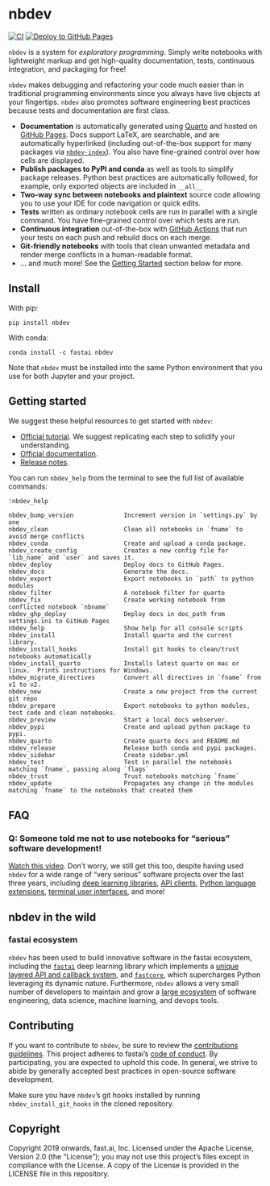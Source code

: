 nbdev
================

<!-- WARNING: THIS FILE WAS AUTOGENERATED! DO NOT EDIT! -->

[![CI](https://github.com/fastai/nbdev/actions/workflows/test.yaml/badge.svg)](https://github.com/fastai/nbdev/actions/workflows/test.yaml)
[![Deploy to GitHub
Pages](https://github.com/fastai/nbdev/actions/workflows/deploy.yaml/badge.svg)](https://github.com/fastai/nbdev/actions/workflows/deploy.yaml)

`nbdev` is a system for *exploratory programming*. Simply write
notebooks with lightweight markup and get high-quality documentation,
tests, continuous integration, and packaging for free!

`nbdev` makes debugging and refactoring your code much easier than in
traditional programming environments since you always have live objects
at your fingertips. `nbdev` also promotes software engineering best
practices because tests and documentation are first class.

-   **Documentation** is automatically generated using
    [Quarto](https://quarto.org/) and hosted on [GitHub
    Pages](https://pages.github.com/). Docs support LaTeX, are
    searchable, and are automatically hyperlinked (including
    out-of-the-box support for many packages via
    [`nbdev-index`](https://github.com/fastai/nbdev-index)). You also
    have fine-grained control over how cells are displayed.
-   **Publish packages to PyPI and conda** as well as tools to simplify
    package releases. Python best practices are automatically followed,
    for example, only exported objects are included in `__all__`
-   **Two-way sync between notebooks and plaintext** source code
    allowing you to use your IDE for code navigation or quick edits.
-   **Tests** written as ordinary notebook cells are run in parallel
    with a single command. You have fine-grained control over which
    tests are run.
-   **Continuous integration** out-of-the-box with [GitHub
    Actions](https://github.com/features/actions) that run your tests on
    each push and rebuild docs on each merge.
-   **Git-friendly notebooks** with tools that clean unwanted metadata
    and render merge conflicts in a human-readable format.
-   … and much more! See the [Getting Started](#Getting-Started) section
    below for more.

## Install

With pip:

    pip install nbdev

With conda:

    conda install -c fastai nbdev

Note that `nbdev` must be installed into the same Python environment
that you use for both Jupyter and your project.

## Getting started

We suggest these helpful resources to get started with `nbdev`:

-   [Official tutorial](https://nbdev.fast.ai/tutorial.html). We suggest
    replicating each step to solidify your understanding.
-   [Official documentation](https://nbdev.fast.ai/).
-   [Release notes](https://github.com/fastai/nbdev/releases).

You can run `nbdev_help` from the terminal to see the full list of
available commands:

``` python
!nbdev_help
```

    nbdev_bump_version              Increment version in `settings.py` by one
    nbdev_clean                     Clean all notebooks in `fname` to avoid merge conflicts
    nbdev_conda                     Create and upload a conda package.
    nbdev_create_config             Creates a new config file for `lib_name` and `user` and saves it.
    nbdev_deploy                    Deploy docs to GitHub Pages.
    nbdev_docs                      Generate the docs.
    nbdev_export                    Export notebooks in `path` to python modules
    nbdev_filter                    A notebook filter for quarto
    nbdev_fix                       Create working notebook from conflicted notebook `nbname`
    nbdev_ghp_deploy                Deploy docs in doc_path from settings.ini to GitHub Pages
    nbdev_help                      Show help for all console scripts
    nbdev_install                   Install quarto and the current library.
    nbdev_install_hooks             Install git hooks to clean/trust notebooks automatically
    nbdev_install_quarto            Installs latest quarto on mac or linux.  Prints instructions for Windows.
    nbdev_migrate_directives        Convert all directives in `fname` from v1 to v2.
    nbdev_new                       Create a new project from the current git repo
    nbdev_prepare                   Export notebooks to python modules, test code and clean notebooks.
    nbdev_preview                   Start a local docs webserver.
    nbdev_pypi                      Create and upload python package to pypi.
    nbdev_quarto                    Create quarto docs and README.md
    nbdev_release                   Release both conda and pypi packages.
    nbdev_sidebar                   Create sidebar.yml
    nbdev_test                      Test in parallel the notebooks matching `fname`, passing along `flags`
    nbdev_trust                     Trust notebooks matching `fname`
    nbdev_update                    Propagates any change in the modules matching `fname` to the notebooks that created them

## FAQ

### Q: Someone told me not to use notebooks for “serious” software development!

[Watch this video](https://youtu.be/9Q6sLbz37gk). Don’t worry, we still
get this too, despite having used `nbdev` for a wide range of “very
serious” software projects over the last three years, including [deep
learning libraries](https://github.com/fastai/fastai), [API
clients](https://github.com/fastai/ghapi), [Python language
extensions](https://github.com/fastai/fastcore), [terminal user
interfaces](https://github.com/nat/ghtop), and more!

## nbdev in the wild

### fastai ecosystem

`nbdev` has been used to build innovative software in the fastai
ecosystem, including the [`fastai`](https://docs.fast.ai/) deep learning
library which implements a [unique layered API and callback
system](https://arxiv.org/abs/2002.04688), and
[`fastcore`](https://fastcore.fast.ai/), which supercharges Python
leveraging its dynamic nature. Furthermore, `nbdev` allows a very small
number of developers to maintain and grow a [large
ecosystem](https://github.com/fastai) of software engineering, data
science, machine learning, and devops tools.

## Contributing

If you want to contribute to `nbdev`, be sure to review the
[contributions
guidelines](https://github.com/fastai/nbdev/blob/master/CONTRIBUTING.md).
This project adheres to fastai’s [code of
conduct](https://github.com/fastai/nbdev/blob/master/CODE-OF-CONDUCT.md).
By participating, you are expected to uphold this code. In general, we
strive to abide by generally accepted best practices in open-source
software development.

Make sure you have `nbdev`’s git hooks installed by running
`nbdev_install_git_hooks` in the cloned repository.

## Copyright

Copyright 2019 onwards, fast.ai, Inc. Licensed under the Apache License,
Version 2.0 (the “License”); you may not use this project’s files except
in compliance with the License. A copy of the License is provided in the
LICENSE file in this repository.
